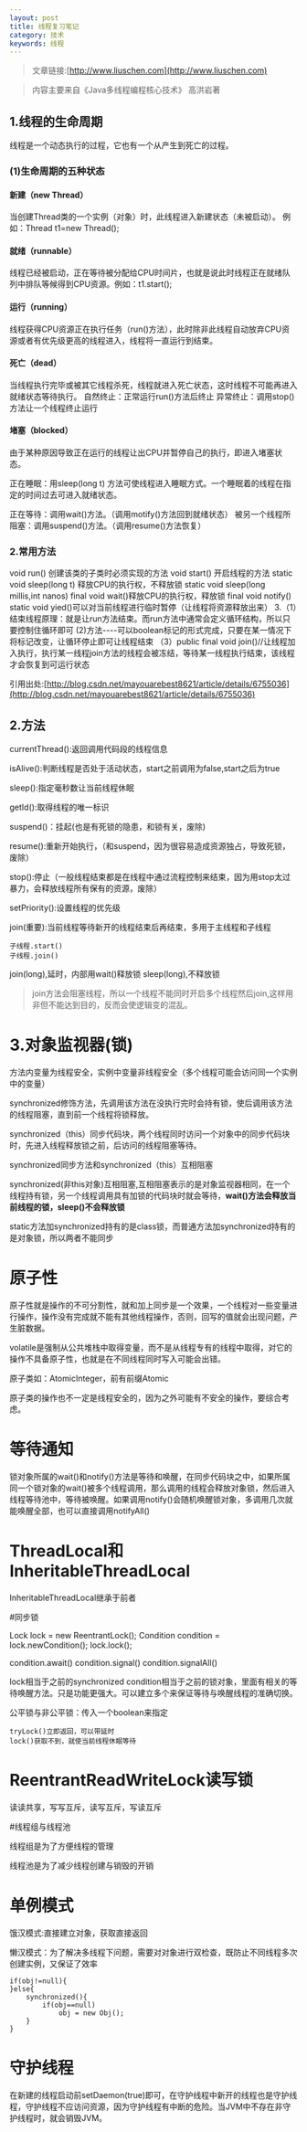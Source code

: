 ```yaml
---
layout: post
title: 线程复习笔记
category: 技术
keywords: 线程
---
```


>文章链接:[http://www.liuschen.com](http://www.liuschen.com)

>内容主要来自《Java多线程编程核心技术》 高洪岩著

## 1.线程的生命周期

线程是一个动态执行的过程，它也有一个从产生到死亡的过程。

### (1)生命周期的五种状态

   
#### 新建（new Thread）

当创建Thread类的一个实例（对象）时，此线程进入新建状态（未被启动）。
例如：Thread  t1=new Thread();

#### 就绪（runnable）

线程已经被启动，正在等待被分配给CPU时间片，也就是说此时线程正在就绪队列中排队等候得到CPU资源。例如：t1.start();

#### 运行（running）

线程获得CPU资源正在执行任务（run()方法），此时除非此线程自动放弃CPU资源或者有优先级更高的线程进入，线程将一直运行到结束。

#### 死亡（dead）

当线程执行完毕或被其它线程杀死，线程就进入死亡状态，这时线程不可能再进入就绪状态等待执行。
自然终止：正常运行run()方法后终止
异常终止：调用stop()方法让一个线程终止运行


#### 堵塞（blocked）

由于某种原因导致正在运行的线程让出CPU并暂停自己的执行，即进入堵塞状态。

正在睡眠：用sleep(long t) 方法可使线程进入睡眠方式。一个睡眠着的线程在指定的时间过去可进入就绪状态。

正在等待：调用wait()方法。（调用motify()方法回到就绪状态）
被另一个线程所阻塞：调用suspend()方法。（调用resume()方法恢复）

### 2.常用方法
void run()   创建该类的子类时必须实现的方法
void start() 开启线程的方法
static void sleep(long t) 释放CPU的执行权，不释放锁
static void sleep(long millis,int nanos)
final void wait()释放CPU的执行权，释放锁
final void notify()
static void yied()可以对当前线程进行临时暂停（让线程将资源释放出来）
3.（1）结束线程原理：就是让run方法结束。而run方法中通常会定义循环结构，所以只要控制住循环即可
(2)方法----可以boolean标记的形式完成，只要在某一情况下将标记改变，让循环停止即可让线程结束
（3）public final void join()//让线程加入执行，执行某一线程join方法的线程会被冻结，等待某一线程执行结束，该线程才会恢复到可运行状态

引用出处:[http://blog.csdn.net/mayouarebest8621/article/details/6755036](http://blog.csdn.net/mayouarebest8621/article/details/6755036)


## 2.方法

currentThread():返回调用代码段的线程信息

isAlive():判断线程是否处于活动状态，start之前调用为false,start之后为true

sleep():指定毫秒数让当前线程休眠

getId():取得线程的唯一标识

suspend()：挂起(也是有死锁的隐患，和锁有关，废除)

resume():重新开始执行，（和suspend，因为很容易造成资源独占，导致死锁，废除）

stop():停止（一般线程结束都是在线程中通过流程控制来结束，因为用stop太过暴力，会释放线程所有保有的资源，废除）

setPriority():设置线程的优先级

join(重要):当前线程等待新开的线程结束后再结束，多用于主线程和子线程
	
	子线程.start()
	子线程.join()

join(long),延时，内部用wait()释放锁
sleep(long),不释放锁

>join方法会阻塞线程，所以一个线程不能同时开启多个线程然后join,这样用非但不能达到目的，反而会使逻辑变的混乱。

# 3.对象监视器(锁)

方法内变量为线程安全，实例中变量非线程安全（多个线程可能会访问同一个实例中的变量）

synchronized修饰方法，先调用该方法在没执行完时会持有锁，使后调用该方法的线程阻塞，直到前一个线程将锁释放。

synchronized（this）同步代码块，两个线程同时访问一个对象中的同步代码块时，先进入线程释放锁之前，后访问的线程阻塞等待。

synchronized同步方法和synchronized（this）互相阻塞

synchronized(非this对象)互相阻塞,互相阻塞表示的是对象监视器相同，在一个线程持有锁，另一个线程调用具有加锁的代码块时就会等待，**wait()方法会释放当前线程的锁，sleep()不会释放锁**

static方法加synchronized持有的是class锁，而普通方法加synchronized持有的是对象锁，所以两者不能同步

# 原子性

原子性就是操作的不可分割性，就和加上同步是一个效果，一个线程对一些变量进行操作，操作没有完成就不能有其他线程操作，否则，回写的值就会出现问题，产生脏数据。

volatile是强制从公共堆栈中取得变量，而不是从线程专有的线程中取得，对它的操作不具备原子性，也就是在不同线程同时写入可能会出错。

原子类如：AtomicInteger，前有前缀Atomic

原子类的操作也不一定是线程安全的，因为之外可能有不安全的操作，要综合考虑。

# 等待通知

锁对象所属的wait()和notify()方法是等待和唤醒，在同步代码块之中，如果所属同一个锁对象的wait()被多个线程调用，那么调用的线程会释放对象锁，然后进入线程等待池中，等待被唤醒。如果调用notify()会随机唤醒锁对象，多调用几次就能唤醒全部，也可以直接调用notifyAll()

# ThreadLocal和InheritableThreadLocal

InheritableThreadLocal继承于前者

#同步锁

Lock lock = new ReentrantLock();
Condition condition = lock.newCondition();
lock.lock();

condition.await()
condition.signal()
condition.signalAll()

lock相当于之前的synchronized
condition相当于之前的锁对象，里面有相关的等待唤醒方法。只是功能更强大。可以建立多个来保证等待与唤醒线程的准确切换。

公平锁与非公平锁：传入一个boolean来指定

	tryLock()立即返回，可以带延时
	lock()获取不到，就使当前线程休眠等待

# ReentrantReadWriteLock读写锁

读读共享，写写互斥，读写互斥，写读互斥

#线程组与线程池

线程组是为了方便线程的管理

线程池是为了减少线程创建与销毁的开销

# 单例模式

饿汉模式:直接建立对象，获取直接返回

懒汉模式：为了解决多线程下问题，需要对对象进行双检查，既防止不同线程多次创建实例，又保证了效率

	if(obj!=null){
	}else{
		synchronized(){
			if(obj==null)
				obj = new Obj();
		}
	}

# 守护线程

在新建的线程启动前setDaemon(true)即可，在守护线程中新开的线程也是守护线程，守护线程不应访问资源，因为守护线程有中断的危险。当JVM中不存在非守护线程时，就会销毁JVM。

















